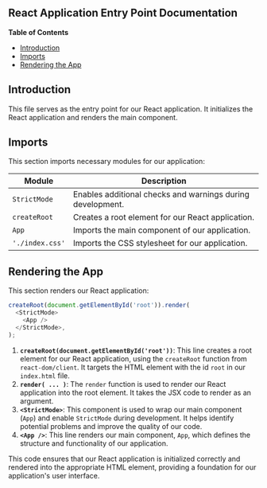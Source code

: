 ##  React Application Entry Point Documentation 

**Table of Contents**

* [Introduction](#introduction)
* [Imports](#imports)
* [Rendering the App](#rendering-the-app)

## Introduction 

This file serves as the entry point for our React application. It initializes the React application and renders the main component. 

## Imports

This section imports necessary modules for our application:

| Module | Description |
|---|---|
| `StrictMode` |  Enables additional checks and warnings during development.  |
| `createRoot` |  Creates a root element for our React application. |
| `App` |  Imports the main component of our application. |
| `'./index.css'` |  Imports the CSS stylesheet for our application. |

## Rendering the App

This section renders our React application:

```javascript
createRoot(document.getElementById('root')).render(
  <StrictMode>
    <App />
  </StrictMode>,
);
```

1.  **`createRoot(document.getElementById('root'))`**: This line creates a root element for our React application, using the `createRoot` function from `react-dom/client`. It targets the HTML element with the id `root` in our `index.html` file.
2.  **`render( ... )`**: The `render` function is used to render our React application into the root element. It takes the JSX code to render as an argument.
3.  **`<StrictMode>`**: This component is used to wrap our main component (`App`) and enable `StrictMode` during development. It helps identify potential problems and improve the quality of our code.
4.  **`<App />`**: This line renders our main component, `App`, which defines the structure and functionality of our application. 

This code ensures that our React application is initialized correctly and rendered into the appropriate HTML element, providing a foundation for our application's user interface. 
